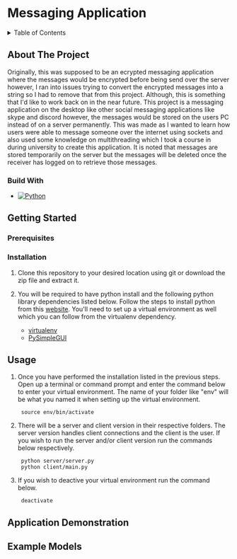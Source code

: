 # Messaging Application

<!-- TABLE OF CONTENTS -->
<details>
  <summary>Table of Contents</summary>
<ol>
  <li>
    <a href="#about-the-project">About The Project</a>
    <ul>
      <li><a href="#built-with">Built With</a></li>
    </ul>
  </li>
  <li>
    <a href="#getting-started">Getting Started</a>
    <ul>
      <li><a href="#prerequisites">Prerequisites</a></li>
      <li><a href="#installation">Installation</a></li>
    </ul>
  </li>
  <li><a href="#usage">Usage</a></li>
</ol>
</details>


<!-- ABOUT THE PROJECT -->
## About The Project

Originally, this was supposed to be an ecrypted messaging application where the messages would be encrypted before being send over the server however, I ran into issues trying to convert the encrypted messages into a string so I had to remove that from this project. Although, this is something that I'd like to work back on in the near future. This project is a messaging application on the desktop like other social messaging applications like skype and discord however, the messages would be stored on the users PC instead of on a server permanently. This was made as I wanted to learn how users were able to message someone over the internet using sockets and also used some knowledge on multithreading which I took a course in during university to create this application. It is noted that messages are stored temporarily on the server but the messages will be deleted once the receiver has logged on to retrieve those messages.

### Build With

* [![Python][python]][Python-url]

<!-- GETTING STARTED -->
## Getting Started

### Prerequisites

### Installation

1. Clone this repository to your desired location using git or download the zip file and extract it.

2. You will be required to have python install and the following python library dependencies listed below. Follow the steps to install python from this [website](https://realpython.com/installing-python/). You'll need to set up a virtual environment as well which you can follow from the virtualenv dependency.

	* [virtualenv](https://www.freecodecamp.org/news/how-to-setup-virtual-environments-in-python/)
	* [PySimpleGUI](https://pypi.org/project/PySimpleGUI/)

<!-- USAGE EXAMPLES -->
## Usage

1. Once you have performed the installation listed in the previous steps. Open up a terminal or command prompt and enter the command below to enter your virtual environment. The name of your folder like "env" will be what you named it when setting up the virtual environment.

		source env/bin/activate

2. There will be a server and client version in their respective folders. The server version handles client connections and the client is the user. If you wish to run the server and/or client version run the commands below respectively.

		python server/server.py
		python client/main.py

3. If you wish to deactive your virtual environment run the command below.

		deactivate

<!-- Example -->
## Application Demonstration

## Example Models

<!-- MARKDOWN LINKS & IMAGES -->
<!-- https://www.markdownguide.org/basic-syntax/#reference-style-links -->

[python]: https://img.shields.io/badge/Python-FFD43B?style=for-the-badge&logo=python&logoColor=blue
[Python-url]: https://www.python.org/